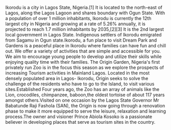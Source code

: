 Ikorodu is a city in Lagos State, Nigeria.[1] It is located to the north-east of Lagos, along the Lagos Lagoon and shares boundary with Ogun State. With a population of over 1 million inhabitants, Ikorodu is currently the 12th largest city in Nigeria and growing at a rate of 5.26% annually, it is projected to reach 1.7 million inhabitants by 2035,[2][3] It is the 2nd largest local government in Lagos State. Indigenous settlers of Ikorodu emigrated from Sagamu in Ogun state.Ikorodu, a fun place to visit
Dream Park and Gardens is a peaceful place in Ikorodu where families can have fun and chill out. We offer a variety of activities that are simple and accessible for you. We aim to encourage young people to develop and utilize their skills while enjoying quality time with their families.
The Origin Garden, Nigeria's first privately run Zoo is in the focus this season as we explore the prospects of increasing Tourism activities in Mainland  Lagos. Located in the most densely populated area in Lagos- Ikorodu, Origin seeks to solve the challenge of the residents who have to go to the Island, to visit various sites.Established Four years ago, the Zoo has an array of animals like the Lion, crocodiles, chimpanzee, baboon,the oldest tortoise of about 117 years amongst others.Visited on one occasion by the Lagos State Governor Mr Babatunde Raji Fashola (SAN), the Origin is now going through a renovation phase to make it more equipped to serve the leisure, relaxation and learning process.The owner and visioner Prince Abiola Kosoko is a passionate believer in developing places that serve as tourism sites in the country.
